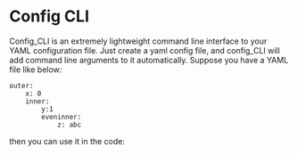 # Config CLI
Config_CLI is an extremely lightweight command line interface to your YAML configuration file.
Just create a yaml config file, and config_CLI will add command line arguments to it automatically.
Suppose you have a YAML file like below:
```
outer:
    x: 0
    inner:
        y:1
        eveninner:
            z: abc
```
then you can use it in the code:
```

```
